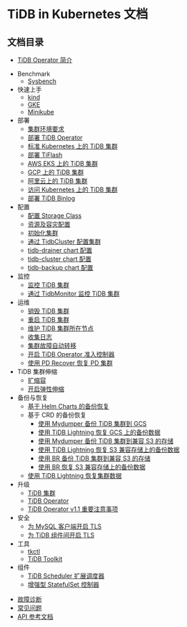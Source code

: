 # TiDB in Kubernetes 文档

<!-- markdownlint-disable MD007 -->
<!-- markdownlint-disable MD032 -->

## 文档目录

- [TiDB Operator 简介](tidb-operator-overview.md)
+ Benchmark
  - [Sysbench](benchmark-sysbench.md)
+ 快速上手
  - [kind](deploy-tidb-from-kubernetes-kind.md)
  - [GKE](deploy-tidb-from-kubernetes-gke.md)
  - [Minikube](deploy-tidb-from-kubernetes-minikube.md)
+ 部署
  - [集群环境要求](prerequisites.md)
  - [部署 TiDB Operator](deploy-tidb-operator.md)
  - [标准 Kubernetes 上的 TiDB 集群](deploy-on-general-kubernetes.md)
  - [部署 TiFlash](deploy-tiflash.md)
  - [AWS EKS 上的 TiDB 集群](deploy-on-aws-eks.md)
  - [GCP 上的 TiDB 集群](deploy-on-gcp-gke.md)
  - [阿里云上的 TiDB 集群](deploy-on-alibaba-cloud.md)
  - [访问 Kubernetes 上的 TiDB 集群](access-tidb.md)
  - [部署 TiDB Binlog](deploy-tidb-binlog.md)
+ 配置
  - [配置 Storage Class](configure-storage-class.md)
  - [资源及容灾配置](configure-a-tidb-cluster.md)
  - [初始化集群](initialize-a-cluster.md)
  - [通过 TidbCluster 配置集群](configure-cluster-using-tidbcluster.md)
  - [tidb-drainer chart 配置](configure-tidb-binlog-drainer.md)
  - [tidb-cluster chart 配置](tidb-cluster-chart-config.md)
  - [tidb-backup chart 配置](configure-backup.md)
+ 监控
  - [监控 TiDB 集群](monitor-a-tidb-cluster.md)
  - [通过 TidbMonitor 监控 TiDB 集群](monitor-using-tidbmonitor.md)
+ 运维
  - [销毁 TiDB 集群](destroy-a-tidb-cluster.md)
  - [重启 TiDB 集群](restart-a-tidb-cluster.md)
  - [维护 TiDB 集群所在节点](maintain-a-kubernetes-node.md)
  - [收集日志](collect-tidb-logs.md)
  - [集群故障自动转移](use-auto-failover.md)
  - [开启 TiDB Operator 准入控制器](enable-admission-webhook.md)
  - [使用 PD Recover 恢复 PD 集群](pd-recover.md)
+ TiDB 集群伸缩
  - [扩缩容](scale-a-tidb-cluster.md)
  - [开启弹性伸缩](enable-tidb-cluster-auto-scaling.md)
+ 备份与恢复
  - [基于 Helm Charts 的备份恢复](backup-and-restore-using-helm-charts.md)
  + 基于 CRD 的备份恢复
    - [使用 Mydumper 备份 TiDB 集群到 GCS](backup-to-gcs.md)
    - [使用 TiDB Lightning 恢复 GCS 上的备份数据](restore-from-gcs.md)
    - [使用 Mydumper 备份 TiDB 集群到兼容 S3 的存储](backup-to-s3.md)
    - [使用 TiDB Lightning 恢复 S3 兼容存储上的备份数据](restore-from-s3.md)
    - [使用 BR 备份 TiDB 集群到兼容 S3 的存储](backup-to-aws-s3-using-br.md)
    - [使用 BR 恢复 S3 兼容存储上的备份数据](restore-from-aws-s3-using-br.md)
  - [使用 TiDB Lightning 恢复集群数据](restore-data-using-tidb-lightning.md)
+ 升级
  - [TiDB 集群](upgrade-a-tidb-cluster.md)
  - [TiDB Operator](upgrade-tidb-operator.md)
  - [TiDB Operator v1.1 重要注意事项](notes-tidb-operator-v1.1.md)
+ 安全
  - [为 MySQL 客户端开启 TLS](enable-tls-for-mysql-client.md)
  - [为 TiDB 组件间开启 TLS](enable-tls-between-components.md)
+ 工具
  - [tkctl](use-tkctl.md)
  - [TiDB Toolkit](tidb-toolkit.md)
+ 组件
  - [TiDB Scheduler 扩展调度器](tidb-scheduler.md)
  - [增强型 StatefulSet 控制器](advanced-statefulset.md)
- [故障诊断](troubleshoot.md)
- [常见问题](faq.md)
- [API 参考文档](api-references.md)
